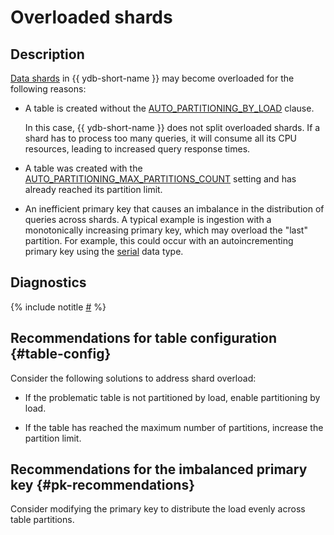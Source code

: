 # Overloaded shards

## Description

[Data shards](../../../../concepts/glossary.md#data-shard) in {{ ydb-short-name }} may become overloaded for the following reasons:

* A table is created without the [AUTO_PARTITIONING_BY_LOAD](../../../../concepts/datamodel/table.md#AUTO_PARTITIONING_BY_LOAD) clause.

    In this case, {{ ydb-short-name }} does not split overloaded shards. If a shard has to process too many queries, it will consume all its CPU resources, leading to increased query response times.

* A table was created with the [AUTO_PARTITIONING_MAX_PARTITIONS_COUNT](../../../../concepts/datamodel/table.md#AUTO_PARTITIONING_MAX_PARTITIONS_COUNT) setting and has already reached its partition limit.

* An inefficient primary key that causes an imbalance in the distribution of queries across shards. A typical example is ingestion with a monotonically increasing primary key, which may overload the "last" partition. For example, this could occur with an autoincrementing primary key using the [serial](../../../../yql/reference/types/serial.md) data type.

## Diagnostics

{% include notitle [#](_includes/overloaded-shards-diagnostics.md) %}

## Recommendations for table configuration {#table-config}

Consider the following solutions to address shard overload:

* If the problematic table is not partitioned by load, enable partitioning by load.

* If the table has reached the maximum number of partitions, increase the partition limit.

## Recommendations for the imbalanced primary key {#pk-recommendations}

Consider modifying the primary key to distribute the load evenly across table partitions.